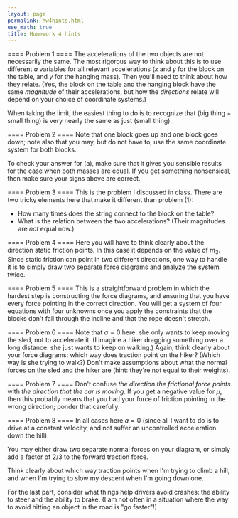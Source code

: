 ```yaml
---
layout: page 
permalink: hw4hints.html
use_math: true
title: Homework 4 hints
---
```


==== Problem 1 ====
The accelerations of the two objects are not necessarily the same.
The most rigorous way to think about this is to use different $a$ variables
for all relevant accelerations ($x$ and $y$ for the block on the table, and $y$ for the hanging mass). Then you'll need to think about how they relate.
(Yes, the block on the table and the hanging block have the same *magnitude* of their accelerations, but how the *directions* relate will depend on your choice of coordinate systems.)

When taking the limit, the easiest thing to do is to recognize that (big thing + small thing) is very nearly the same as just (small thing).

==== Problem 2 ====
Note that one block goes up and one block goes down; note also that you may, but do not have to, use the same coordinate system for both blocks.

To check your answer for (a), make sure that it gives you sensible results for the case when both masses are equal. If you get something nonsensical, then make sure your signs above are correct.

==== Problem 3 ====
This is the problem I discussed in class. There are two tricky elements here that make it different than problem (1):

* How many times does the string connect to the block on the table?
* What is the relation between the two accelerations? (Their magnitudes are *not* equal now.)

==== Problem 4 ====
Here you will have to think clearly about the direction static friction points. In this case it depends on the value of $m_3$.
Since static friction can point in two different directions, one way to handle it is to simply draw two separate force diagrams and 
analyze the system twice.

==== Problem 5 ====
This is a straightforward problem in which the hardest step is constructing the force diagrams, and ensuring that you have every
force pointing in the correct direction. You will get a system of four equations with four unknowns once you apply the constraints
that the blocks don't fall through the incline and that the rope doesn't stretch.

==== Problem 6 ====
Note that $a=0$ here: she only wants to keep moving the sled, not to accelerate it. (I imagine a hiker dragging something over 
a long distance: she just wants to keep on walking.) Again, think clearly about your force diagrams: which way does traction
point on the hiker? (Which way is she trying to walk?) Don't make assumptions
about what the normal forces on the sled and the hiker are (hint: they're not equal to their weights).

==== Problem 7 ====
Don't confuse *the direction the frictional force points* with *the direction that the car is moving*. If you get a negative
value for $\mu$, then this probably means that you had your force of friction pointing in the wrong direction; ponder that
carefully.

==== Problem 8 ====
In all cases here $a=0$ (since all I want to do is to drive at a constant velocity, and not suffer an uncontrolled acceleration down
the hill). 

You may either draw two separate normal forces on your diagram, or simply add a factor of 2/3 to the forward traction force.

Think clearly about which way traction points when I'm trying to climb a hill, and when I'm trying to slow my descent when I'm going down one.

For the last part, consider what things help drivers avoid crashes: the ability to steer and the ability to brake. (I am not often in a situation where the way to avoid hitting an object in the road is "go faster"!)
